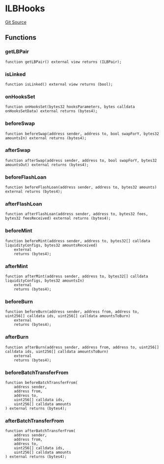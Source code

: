 # ILBHooks
[Git Source](https://github.com/lfj-gg/joe-v2/blob/16f011d25e6bf6d0a0c479974345b623d491104f/src/interfaces/ILBHooks.sol)


## Functions
### getLBPair


```solidity
function getLBPair() external view returns (ILBPair);
```

### isLinked


```solidity
function isLinked() external view returns (bool);
```

### onHooksSet


```solidity
function onHooksSet(bytes32 hooksParameters, bytes calldata onHooksSetData) external returns (bytes4);
```

### beforeSwap


```solidity
function beforeSwap(address sender, address to, bool swapForY, bytes32 amountsIn) external returns (bytes4);
```

### afterSwap


```solidity
function afterSwap(address sender, address to, bool swapForY, bytes32 amountsOut) external returns (bytes4);
```

### beforeFlashLoan


```solidity
function beforeFlashLoan(address sender, address to, bytes32 amounts) external returns (bytes4);
```

### afterFlashLoan


```solidity
function afterFlashLoan(address sender, address to, bytes32 fees, bytes32 feesReceived) external returns (bytes4);
```

### beforeMint


```solidity
function beforeMint(address sender, address to, bytes32[] calldata liquidityConfigs, bytes32 amountsReceived)
    external
    returns (bytes4);
```

### afterMint


```solidity
function afterMint(address sender, address to, bytes32[] calldata liquidityConfigs, bytes32 amountsIn)
    external
    returns (bytes4);
```

### beforeBurn


```solidity
function beforeBurn(address sender, address from, address to, uint256[] calldata ids, uint256[] calldata amountsToBurn)
    external
    returns (bytes4);
```

### afterBurn


```solidity
function afterBurn(address sender, address from, address to, uint256[] calldata ids, uint256[] calldata amountsToBurn)
    external
    returns (bytes4);
```

### beforeBatchTransferFrom


```solidity
function beforeBatchTransferFrom(
    address sender,
    address from,
    address to,
    uint256[] calldata ids,
    uint256[] calldata amounts
) external returns (bytes4);
```

### afterBatchTransferFrom


```solidity
function afterBatchTransferFrom(
    address sender,
    address from,
    address to,
    uint256[] calldata ids,
    uint256[] calldata amounts
) external returns (bytes4);
```

